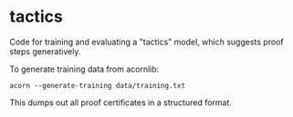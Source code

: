 # tactics
Code for training and evaluating a "tactics" model, which suggests proof steps generatively.

To generate training data from acornlib:

```
acorn --generate-training data/training.txt
```

This dumps out all proof certificates in a structured format.

